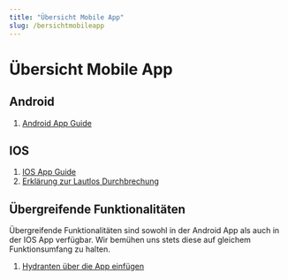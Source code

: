 ```yaml
---
title: "Übersicht Mobile App"
slug: /bersichtmobileapp
---
```


# Übersicht Mobile App

## Android



1. [Android App Guide](https://handbuch.alarmiator.de/?docs=android-guide-fuer-benutzer)



## IOS



1. [IOS App Guide](https://handbuch.alarmiator.de/?docs=ios-guide-fuer-benutzer)
2. [Erklärung zur Lautlos Durchbrechung](https://handbuch.alarmiator.de/?docs=lautlos-durchbrechung-ios)



## Übergreifende Funktionalitäten



Übergreifende Funktionalitäten sind sowohl in der Android App als auch in der IOS App verfügbar. Wir bemühen uns stets diese auf gleichem Funktionsumfang zu halten.



1. [Hydranten über die App einfügen](https://handbuch.alarmiator.de/?docs=hydranten-eintragen)